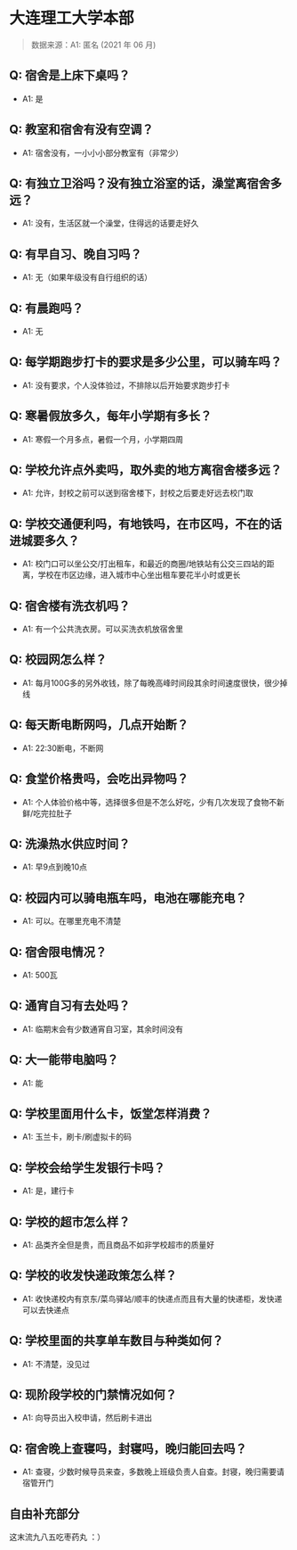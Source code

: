 # 大连理工大学本部

> 数据来源：A1: 匿名 (2021 年 06 月)

## Q: 宿舍是上床下桌吗？

- A1: 是

## Q: 教室和宿舍有没有空调？

- A1: 宿舍没有，一小小小部分教室有（非常少）

## Q: 有独立卫浴吗？没有独立浴室的话，澡堂离宿舍多远？

- A1: 没有，生活区就一个澡堂，住得远的话要走好久

## Q: 有早自习、晚自习吗？

- A1: 无（如果年级没有自行组织的话）

## Q: 有晨跑吗？

- A1: 无

## Q: 每学期跑步打卡的要求是多少公里，可以骑车吗？

- A1: 没有要求，个人没体验过，不排除以后开始要求跑步打卡

## Q: 寒暑假放多久，每年小学期有多长？

- A1: 寒假一个月多点，暑假一个月，小学期四周

## Q: 学校允许点外卖吗，取外卖的地方离宿舍楼多远？

- A1: 允许，封校之前可以送到宿舍楼下，封校之后要走好远去校门取

## Q: 学校交通便利吗，有地铁吗，在市区吗，不在的话进城要多久？

- A1: 校门口可以坐公交/打出租车，和最近的商圈/地铁站有公交三四站的距离，学校在市区边缘，进入城市中心坐出租车要花半小时或更长

## Q: 宿舍楼有洗衣机吗？

- A1: 有一个公共洗衣房。可以买洗衣机放宿舍里

## Q: 校园网怎么样？

- A1: 每月100G多的另外收钱，除了每晚高峰时间段其余时间速度很快，很少掉线

## Q: 每天断电断网吗，几点开始断？

- A1: 22:30断电，不断网

## Q: 食堂价格贵吗，会吃出异物吗？

- A1: 个人体验价格中等，选择很多但是不怎么好吃，少有几次发现了食物不新鲜/吃完拉肚子

## Q: 洗澡热水供应时间？

- A1: 早9点到晚10点

## Q: 校园内可以骑电瓶车吗，电池在哪能充电？

- A1: 可以。在哪里充电不清楚

## Q: 宿舍限电情况？

- A1: 500瓦

## Q: 通宵自习有去处吗？

- A1: 临期末会有少数通宵自习室，其余时间没有

## Q: 大一能带电脑吗？

- A1: 能

## Q: 学校里面用什么卡，饭堂怎样消费？

- A1: 玉兰卡，刷卡/刷虚拟卡的码

## Q: 学校会给学生发银行卡吗？

- A1: 是，建行卡

## Q: 学校的超市怎么样？

- A1: 品类齐全但是贵，而且商品不如非学校超市的质量好

## Q: 学校的收发快递政策怎么样？

- A1: 收快递校内有京东/菜鸟驿站/顺丰的快递点而且有大量的快递柜，发快递可以去快递点

## Q: 学校里面的共享单车数目与种类如何？

- A1: 不清楚，没见过

## Q: 现阶段学校的门禁情况如何？

- A1: 向导员出入校申请，然后刷卡进出

## Q: 宿舍晚上查寝吗，封寝吗，晚归能回去吗？

- A1: 查寝，少数时候导员来查，多数晚上班级负责人自查。封寝，晚归需要请宿管开门

## 自由补充部分

这末流九八五吃枣药丸 ：）